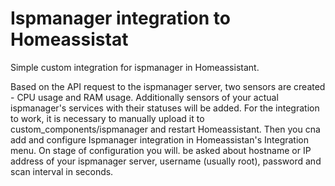 # Ispmanager integration to Homeassistat
Simple custom integration for ispmanager in Homeassistant.

Based on the API request to the ispmanager server, two sensors are created - CPU usage and RAM usage. Additionally sensors of your actual ispmanager's services with their statuses will be added.
For the integration to work, it is necessary to manually upload it to custom_components/ispmanager and restart Homeassistant. 
Then you cna add and configure Ispmanager integration in Homeassistan's Integration menu. 
On stage of configuration you will. be asked about hostname or IP address of your ispmanager server, username (usually root), password and scan interval in seconds.
